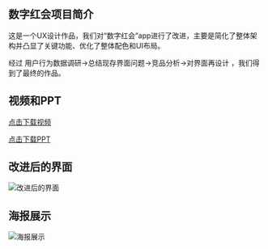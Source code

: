 ## 数字红会项目简介

这是一个UX设计作品，我们对“数字红会”app进行了改进，主要是简化了整体架构并凸显了关键功能、优化了整体配色和UI布局。

经过 用户行为数据调研->总结现存界面问题->竞品分析->对界面再设计 ，我们得到了最终的作品。

## 视频和PPT

[点击下载视频](../assets/数字红会视频.mp4)

[点击下载PPT](../assets/压缩数字红会PPT.pdf)

## 改进后的界面

![改进后的界面](../assets/3_界面稿.png)

## 海报展示

![海报展示](../assets/数字红会海报.png)
